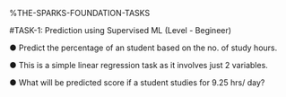 %THE-SPARKS-FOUNDATION-TASKS

#TASK-1: Prediction using Supervised ML (Level - Begineer)


● Predict the percentage of an student based on the no. of study hours.

● This is a simple linear regression task as it involves just 2 variables.

● What will be predicted score if a student studies for 9.25 hrs/ day?
